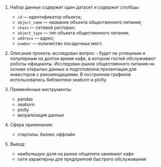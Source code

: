 1. Набор данных содержит один датасет и содержит столбцы:
      - `id` — идентификатор объекта;
      - `object_name` — название объекта общественного питания;
      - `chain` — сетевой ресторан;
      - `object_type` — тип объекта общественного питания;
      - `address` — адрес;
      - `number` — количество посадочных мест.


2. Описание проекта: исследован вопрос - будет ли успешным и популярным на долгое время кафе, в котором гостей обслуживают роботы-официанты. Исследован рынок общественного питания на основе открытых данных и подготовлена презентация для инвесторов с рекомендациями. В построении графиков использовались библиотеки seaborn и plotly. 

3. Применённые инструменты:
    - pandas
    - seaborn
    - plotly
    - визуализация данных


4. Сфера применения:
    - стартапы: бизнес оффлайн
    
5. Вывод:
    - наибольшую доля на рынке общепита занимают кафе
    - сети характерны для предприятий быстрого обслуживания
